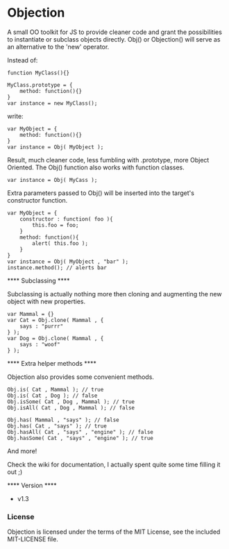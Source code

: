 Objection
=====

A small OO toolkit for JS to provide cleaner code and grant the possibilities to instantiate or subclass objects directly.
Obj() or Objection() will serve as an alternative to the 'new' operator.

Instead of:

    function MyClass(){}

    MyClass.prototype = {
        method: function(){}
    }
    var instance = new MyClass();

write:

    var MyObject = {
        method: function(){}
    }
    var instance = Obj( MyObject );

Result, much cleaner code, less fumbling with .prototype, more Object Oriented.
The Obj() function also works with function classes.

    var instance = Obj( MyCass );

Extra parameters passed to Obj() will be inserted into the target's constructor function.

    var MyObject = {
        constructor : function( foo ){
            this.foo = foo;
        }
        method: function(){
            alert( this.foo );
        }
    }
    var instance = Obj( MyObject , "bar" );
    instance.method(); // alerts bar

**** Subclassing ****

Subclassing is actually nothing more then cloning and augmenting the new object with new properties.

    var Mammal = {}
    var Cat = Obj.clone( Mammal , {
        says : "purrr"
    } );
    var Dog = Obj.clone( Mammal , {
        says : "woof"
    } );

**** Extra helper methods ****

Objection also provides some convenient methods.

    Obj.is( Cat , Mammal ); // true
    Obj.is( Cat , Dog ); // false
    Obj.isSome( Cat , Dog , Mammal ); // true
    Obj.isAll( Cat , Dog , Mammal ); // false

    Obj.has( Mammal , "says" ); // false
    Obj.has( Cat , "says" ); // true
    Obj.hasAll( Cat , "says" , "engine" ); // false
    Obj.hasSome( Cat , "says" , "engine" ); // true

And more!

Check the wiki for documentation, I actually spent quite some time filling it out ;)


**** Version ****

* v1.3

### License ###

Objection is licensed under the terms of the MIT License, see the included MIT-LICENSE file.
